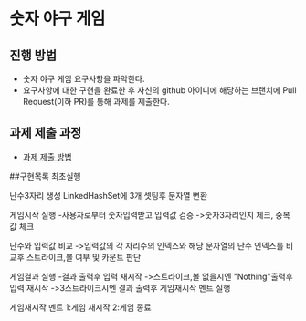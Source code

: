 # 숫자 야구 게임
## 진행 방법
* 숫자 야구 게임 요구사항을 파악한다.
* 요구사항에 대한 구현을 완료한 후 자신의 github 아이디에 해당하는 브랜치에 Pull Request(이하 PR)를 통해 과제를 제출한다.

## 과제 제출 과정
* [과제 제출 방법](https://github.com/next-step/nextstep-docs/tree/master/precourse)

##구현목록
최초실행

난수3자리 생성
LinkedHashSet에 3개 셋팅후 문자열 변환

게임시작 실행
-사용자로부터 숫자입력받고 입력값 검증
  ->숫자3자리인지 체크, 중복값 체크

난수와 입력값 비교
 ->입력값의 각 자리수의 인덱스와 해당 문자열의 난수 인덱스를 비교후 스트라이크,볼 여부 및 카운트 판단

게임결과 실행
-결과 출력후 입력 재시작
 ->스트라이크,볼 없을시엔 "Nothing"출력후 입력 재시작
 ->3스트라이크시엔 결과 출력후 게임재시작 멘트 실행
 
게임재시작 멘트
1:게임 재시작
2:게임 종료
